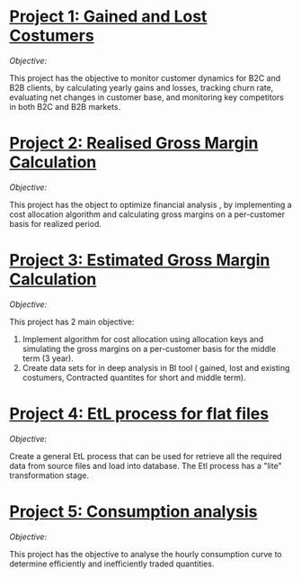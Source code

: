 # **[Project 1: Gained and Lost Costumers ](https://github.com/ichiisti/gl)**

*Objective:*

This project has the objective to monitor customer dynamics for B2C and B2B clients, by calculating yearly gains and losses, tracking churn rate, evaluating net changes in customer base, and monitoring key competitors in both B2C and B2B markets.


# **[Project 2: Realised Gross Margin Calculation ](https://github.com/ichiisti/rgm_v1)**

*Objective:*

This project has the object to optimize financial analysis , by implementing a cost allocation algorithm and calculating gross margins on a per-customer basis for realized period. 

# **[Project 3: Estimated Gross Margin Calculation ](https://github.com/ichiisti/pgm)**

*Objective:*

This project has 2 main objective:

1. Implement algorithm for cost allocation using allocation keys and simulating the gross margins on a per-customer basis for the middle term (3 year).
2. Create data sets for in deep analysis in BI tool ( gained, lost and existing costumers, Contracted quantites for short and middle term).

# **[Project 4: EtL process for flat files ](https://github.com/ichiisti/EtL_process)**

*Objective:*

Create a general EtL process that can be used for retrieve all the required data from source files and load into database. The Etl process has a "lite" transformation stage.

# **[Project 5: Consumption analysis ](https://github.com/ichiisti/consump_analysis)**

*Objective:*

This project has the objective to analyse the hourly consumption curve to determine efficiently and inefficiently traded quantities.



